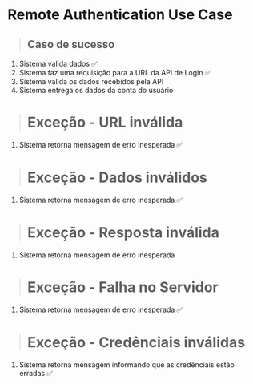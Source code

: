 # Remote Authentication Use Case

> ## Caso de sucesso
1. Sistema valida dados ✅
2. Sistema faz uma requisição para a URL da API de Login ✅
3. Sistema valida os dados recebidos pela API
4. Sistema entrega os dados da conta do usuário

> # Exceção - URL inválida
1. Sistema retorna mensagem de erro inesperada ✅

> # Exceção - Dados inválidos
1. Sistema retorna mensagem de erro inesperada ✅

> # Exceção - Resposta inválida
1. Sistema retorna mensagem de erro inesperada 

> # Exceção - Falha no Servidor
1. Sistema retorna mensagem de erro inesperada ✅

> # Exceção - Credênciais inválidas
1. Sistema retorna mensagem informando que as credênciais estão erradas ✅